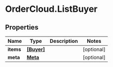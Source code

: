# OrderCloud.ListBuyer

## Properties
Name | Type | Description | Notes
------------ | ------------- | ------------- | -------------
**items** | [**[Buyer]**](Buyer.md) |  | [optional] 
**meta** | [**Meta**](Meta.md) |  | [optional] 


